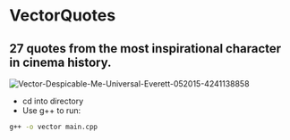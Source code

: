 # VectorQuotes

## 27 quotes from the most inspirational character in cinema history.

![Vector-Despicable-Me-Universal-Everett-052015-4241138858](https://github.com/Mug-Costanza/VectorQuotes/assets/77304096/7cf34665-bef9-4b6b-8523-4380947d4139)

* cd into directory
* Use g++ to run:

```bash
g++ -o vector main.cpp

